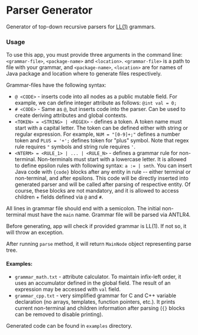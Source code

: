 # Parser Generator

Generator of top-down recursive parsers for [LL(1)](https://en.wikipedia.org/wiki/LL_grammar) grammars.

### Usage
To use this app, you must provide three arguments in the command line: `<grammar-file>`, `<package-name>` and `<location>`.
`<grammar-file>` is a path to file with your grammar, and `<package-name>`, `<location>` are for names of Java package and location where to generate files respectively.

Grammar-files have the following syntax: 

* `@ <CODE>` - inserts code into all nodes as a public mutable field. For example, we can define integer attribute as follows: `@int val = 0;`
* `# <CODE>` - Same as `@`, but inserts code into the parser. Can be used to create deriving attributes and global contexts.
* `<TOKEN> = <STRING> | <REGEX>` - defines a token. A token name must start with a capital letter. The token can be defined either with string or regular expression. For example, `NUM = "[0-9]+;"` defines a number token and `PLUS = '+';` defines token for "plus" symbol. Note that regex rule requires `"` symbols and string rule requires `'`.
* `<NTERM> = <RULE_1> | ... | <RULE_N>` - defines a grammar rule for non-terminal. Non-terminals must start with a lowercase letter. It is allowed to define epsilon rules with following syntax: `a := | smth`. You can insert Java code with `{code}` blocks after any entity in rule -- either terminal or non-terminal, and after epsilons. This code will be directly inserted into generated parser and will be called after parsing of respective entity. Of course, these blocks are not mandatory, and it is allowed to access children + fields defined via `@` and `#`.

All lines in grammar file should end with a semicolon. The initial non-terminal must have the `main` name. Grammar file will be parsed via ANTLR4.

Before generating, app will check if provided grammar is LL(1). If not so, it will throw an exception.

After running `parse` method, it will return `MainNode` object representing parse tree. 

#### Examples:
* `grammar_math.txt` - attribute calculator. To maintain infix-left order, it uses an accumulator defined in the global field. The result of an expression may be accessed with `val` field. 
* `grammar_cpp.txt` - very simplified grammar for C and C++ variable declaration (no arrays, templates, function pointers, etc.). It prints current non-terminal and children information after parsing (`{}` blocks can be removed to disable printing).

Generated code can be found in `examples` directory.